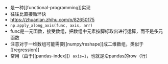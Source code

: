 - 是一种[[functional-programming]]实现
- 往往比直接循环快
- https://zhuanlan.zhihu.com/p/82650175
- `np.apply_along_axis(func, axis, arr)`
- func是一元函数，接受数组，把数组中元素按脚标取出进行运算，而不是多元函数
- 注意对于一维数组可能需要[[numpy/reshape]]成二维数组，类似于[[regression]]
- 常用（由于[[pandas-index]]）`axis=1`，也就是沿pandas的row（行）